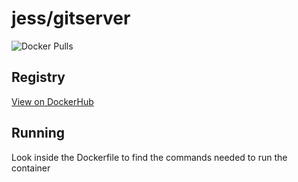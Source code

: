 # jess/gitserver

![Docker Pulls](https://img.shields.io/docker/pulls/jess/gitserver)



## Registry

[View on DockerHub](https://hub.docker.com/r/jess/gitserver)

## Running

Look inside the Dockerfile to find the commands needed to run the container
